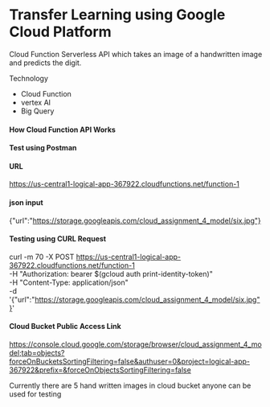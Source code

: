 # Transfer Learning using Google Cloud Platform 

 Cloud Function Serverless API  which takes an image of a handwritten image and predicts the digit.

Technology 
- Cloud Function
- vertex AI 
- Big Query


#### How Cloud Function API Works 

#### Test using Postman

#### URL
https://us-central1-logical-app-367922.cloudfunctions.net/function-1 
#### json input
{"url":"https://storage.googleapis.com/cloud_assignment_4_model/six.jpg"}

#### Testing using CURL Request

curl -m 70 -X POST https://us-central1-logical-app-367922.cloudfunctions.net/function-1 \
-H "Authorization: bearer $(gcloud auth print-identity-token)" \
-H "Content-Type: application/json" \
-d '{"url":"https://storage.googleapis.com/cloud_assignment_4_model/six.jpg"}'

#### Cloud Bucket Public Access Link
https://console.cloud.google.com/storage/browser/cloud_assignment_4_model;tab=objects?forceOnBucketsSortingFiltering=false&authuser=0&project=logical-app-367922&prefix=&forceOnObjectsSortingFiltering=false

Currently there are 5 hand written images in cloud bucket anyone can be used for testing 




 





